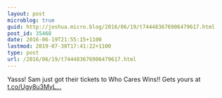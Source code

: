 ```yaml
---
layout: post
microblog: true
guid: http://joshua.micro.blog/2016/06/19/t744483676906479617.html
post_id: 35468
date: 2016-06-19T21:55:15+1100
lastmod: 2019-07-30T17:41:22+1100
type: post
url: /2016/06/19/t744483676906479617.html
---
```

Yasss! Sam just got their tickets to Who Cares Wins!! Gets yours at [t.co/Ugy8u3MyL...](https://t.co/Ugy8u3MyL3)

